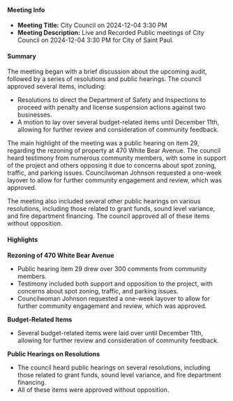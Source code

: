 ---
---

#### Meeting Info
- **Meeting Title:** City Council on 2024-12-04 3:30 PM
- **Meeting Description:** Live and Recorded Public meetings of City Council on 2024-12-04 3:30 PM for City of Saint Paul.

#### Summary

The meeting began with a brief discussion about the upcoming audit, followed by a series of resolutions and public hearings. The council approved several items, including:

* Resolutions to direct the Department of Safety and Inspections to proceed with penalty and license suspension actions against two businesses.
* A motion to lay over several budget-related items until December 11th, allowing for further review and consideration of community feedback.

The main highlight of the meeting was a public hearing on item 29, regarding the rezoning of property at 470 White Bear Avenue. The council heard testimony from numerous community members, with some in support of the project and others opposing it due to concerns about spot zoning, traffic, and parking issues. Councilwoman Johnson requested a one-week layover to allow for further community engagement and review, which was approved.

The meeting also included several other public hearings on various resolutions, including those related to grant funds, sound level variance, and fire department financing. The council approved all of these items without opposition.

#### Highlights

**Rezoning of 470 White Bear Avenue**

* Public hearing item 29 drew over 300 comments from community members.
* Testimony included both support and opposition to the project, with concerns about spot zoning, traffic, and parking issues.
* Councilwoman Johnson requested a one-week layover to allow for further community engagement and review, which was approved.

**Budget-Related Items**

* Several budget-related items were laid over until December 11th, allowing for further review and consideration of community feedback.

**Public Hearings on Resolutions**

* The council heard public hearings on several resolutions, including those related to grant funds, sound level variance, and fire department financing.
* All of these items were approved without opposition.


